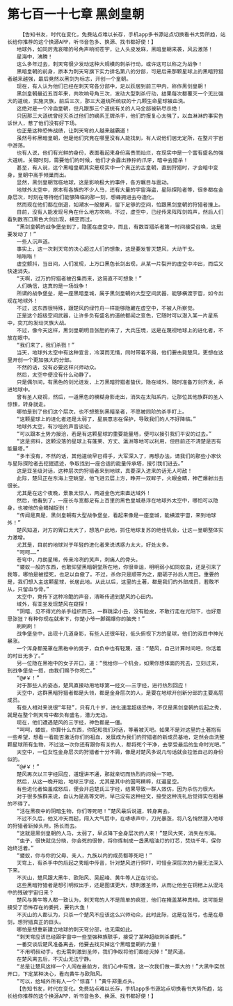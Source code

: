 # 第七百一十七章 黑剑皇朝
        【告知书友，时代在变化，免费站点难以长存，手机app多书源站点切换看书大势所趋，站长给你推荐的这个换源APP，听书音色多、换源、找书都好使！】
       地球外，如同厉鬼哀嚎的号角声响彻苍宇，让人头皮发麻，黑暗皇朝来袭，风云激荡！
       星海中，沸腾！
       这么多年过去，刺天穹很少发动这种大规模的刺杀行动，或许这可以称之为战争！
       黑暗皇朝的前身，原本为刺天穹旗下实力排名第八的分部，可是后来那颗星球上的黑暗狩猎者越来越强，最后竟然以黑剑为标志，开创一个皇朝。
       现在，有人认为他们已经在刺天穹各分部中，足以跃居到前三甲内，称作黑剑皇朝！
       黑剑皇朝最近五百年来，共吹响号角三次，发动大型刺杀行动，结果每次都覆灭一个无比强大的道统，实施灭族，前后三次，那三大道统所统驭的十几颗生命星球被血洗。
       这绝对是一个冷血皇朝，但凡跟那三个道统有关的人马全部被斩尽杀绝！
       只因那三大道统曾经灭杀过他们的嫡系王牌杀手，他们的报复心太强了，以血淋淋的事实告诉世人，惹了他们没有好下场。
       也正是这种恐怖战绩，让刺天穹的人越来越霸道！
       虽然号称黑暗皇朝，但是他们究竟在哪里没有人能找到，有人说他们居无定所，在整片宇宙中游荡。
       也有人说，他们有光鲜的身份，表面看起来身份高贵而灿烂，在现实中是一个富有盛名的强大道统。关键时刻，需要他们的时候，他们才会露出狰狞的爪牙，暗中去猎杀！
       甚至，有人说，这个黑暗皇朝其实是现实中一个真正的古皇朝，直到狩猎时，才会暗中变身，皇朝中高手倾巢而出。
       显然，黑剑皇朝驾临地球，这是影响极大的事件，各方瞩目与震动。
       地球外太空中，原本有各族的不少人马，还有大量的宇宙海盗，星际探险者等，很多都在金身层次，时刻在等待他们能够降临的那一刻，想蜂拥进去夺造化。
       然而现在他们都在倒退，如潮水一般撤离，留下足够的空间，怕跟黑剑皇朝的狩猎者撞上。
       目前，没有人能发现号角在什么地方吹响，不过，虚空中，已经传来阵阵剑鸣声，然后人们看到数百口黑色大剑出现，横空而过。
       “黑剑皇朝的战争堡垒到了，隐匿在虚空中，而且，有数百猎杀者第一时间接受召唤，这是要发动了！”
       一些人沉声道。
       事实上，这一次刺天穹的决心超过人们的想象，这是要发誓灭楚风，大动干戈。
       嗡嗡嗡！
       虚空颤抖，当日间，人们发现，上万口黑色长剑出现，从某一片裂开的虚空中冲出，而后又快速消失。
       “天啊，过万的狩猎者被召集而来，这简直不可想象！”
       人们确信，这真的是一场战争！
       所谓的战争堡垒，是一座黑暗皇城，属于黑剑皇朝的大型空间武器，能够横渡宇宙，如今出现在地球外！
       不过，这东西很特殊，跟楚风的绿竹舟一样能够隐藏在虚空中，不被人所察觉。
       正是这个超级空间武器，让许多负有盛名的道统都闻之变色，它随时可以潜入某一片星系中，突兀的发动灭族大战。
       不过，像今天这样，黑剑皇朝明目张胆的来了，大兵压境，这是在蔑视地球上的进化者，不放在眼中。
       “我们来了，我们杀戮！”
       当天，地球外太空中有这种宣言，冷漠而无情，同时带着不屑，他们要击毙楚风，更想在这里开创一个更加强大的分部。
       不然的话，没有必要这样兴师动众。
       然后，太空中便没有什么动静了。
       只是偶尔间，有黑色的剑光迸发，上万黑暗狩猎者蛰伏，隐在域外，随时准备万剑齐发，杀进地球中。
       曾有圣人窥视，然后，一道黑色的模糊身影走出，消失在太阳系内，让那位其他族群的圣人惊悚，转身就走。
       哪怕是到了他们这个层次，也不想惹到黑暗圣者，不愿被同阶的杀手盯上。
       “这颗星球上的进化者还是太弱了，星辰意志在保护，导致我们的人不好降临。”
       地球外太空，有沙哑的声音谈论。
       “可以跟本土势力接洽，若是有这颗星球的重要能量塔，便可以接引我们平安的过去。”
       “这是资料，这颗没落的星球上有蓬莱、方丈、瀛洲等地可以利用，但目前还不清楚是否有能量塔。”
       “多半没有，不然的话，其他道统早已得手，大军深入了，再想办法。请我们的那些小家伙与星际探险者去挖掘遗迹，争取找到一座合适的能量传承塔，接引我们进去。”
       这是亚圣级对话，这种层次的狩猎者来到地球，真要深入进来的话无人可敌！
       此际，楚风正在东海上空眺望，他飞进云层上方，睁开一双眸子，火眼金睛，神芒爆射出去很长。
       尤其是在这个夜晚，景象太惊人，两道金色光束直达域外！
       然后，他看到了，一座长与宽都足有上百里的黑色皇城悬浮在地球外太空中，哪怕可以隐身，也被他的金睛捕捉到！
       “传闻是真是，黑剑皇朝有大型战争堡垒，看起来像是一座皇城，能横渡宇宙，来到地球外！”
       楚风知道，对方的胃口太大了，想落户此地，抓住地球复苏的绝佳机会，让这一皇朝整体实力激增。
       尤其是，目前的地球对于年轻的进化者来说诱惑力太大，好处太多。
       “呵呵……”
       苍穹中，月朗星稀，传来冷冽的笑声，刺痛人的骨头。
       “蝼蚁一般的东西，也敢仰望黑暗朝堂所在地，你很幸运，明明弱小如同蚁虫，还是引来了我等，哪怕是被捏死，也足以自傲了。不过，杀你只是顺带为之，磨砺子孙后人而已。重要的是，我们想入主这颗星球，长居此地。从此以后，这里的土著，都是我们的外部成员，若敢不从，只留血与骨。”
       太空中，竟传下这种冷酷的声音，清晰传递到楚风的心田内。
       域外，有亚圣发现楚风在窥探！
       “阴暗、见不得光的杀手组织而已，一群跳梁小丑，没有脸皮，不敢行走在光阳下，也好意思张狂？有种你现在就来下，你楚小爷一脚踢爆你的脑壳！”
       刷刷刷！
       战争堡垒中，出现十几道身影，有些人还很年轻，低头俯视下方的星球，他们的双目中神光暴涨。
       一个浑身都笼罩在黑袍中的男子，自负中也有轻蔑，道：“楚风，自己计算时间吧，你活着的时日无多了。”
       另一位隐在黑袍中的女子开口，道：“我给你一个机会，如果你想体面的死去，立刻过来，到战争堡垒一叙，由我们赐予你死亡。”
       “@#￥！”
       对于那些人的姿态，楚风直接动用地球第一经文——三字经，进行热烈回应！
       天空中，这群黑暗狩猎者都是头领，都是金身层次的人，是要在地球开创新分部的主要高层成员。
       有些人相对来说很“年轻”，只有几十岁，进化速度超级恐怖，不仅是黑剑皇朝的后起之秀，就是在整个刺天穹中都负有盛名，潜力无边。
       现在，他们遭遇楚风的三字经，神色都是一僵。
       “呵呵，蝼蚁，你算什么东西，你配和我们对话，等着被灭吧。如果不是对这里的土著抱有一些希望，想看一看能否激活你们的祖血，发展成为我们的狩猎者的新成员基地，定然会血洗整颗星球所有生物，不过这一次你还有跟你有关的人，都将死个干净，去享受最后的生命时光吧。”
       天空中，一位女性金身层次的狩猎者十分不屑，像是对楚风多说几句话就会拉低自己的身份似的。
       “@#￥！”
       楚风再次以三字经回应，道理讲不通，那就亲切而热烈的问候一下吧。
       然后，从这一晚开始，地球三字经，尤其是其中的国骂精粹，红遍星空。
       有些进化者恼羞成怒后，便会开启楚氏三字经，结果导致一群人效仿，因为杀伤力很大。
       对于很多族群来说，自认为是高等文明，早已没有这种经文，接受这种洗礼后觉得实在粗暴的不得了。
       “活在黑夜中的阴暗生物，你们等死吧！”楚风最后说道，转身离去。
       不过不久后，他又冲天而起，闯入大气层中，在哧哧声中，刀光暴涨，将八名悄然潜入地球的狩猎者斩掉头颅，扬长而去。
       “这就是黑剑皇朝的人马，太弱了，早点降下金身层次的人来！”楚风大笑，消失在东海。
       “虫子，很快就见分晓，你会死的很惨，将你炼制成一盏黑暗油灯的灯芯，焚烧千年，保你始终活着。”
       “蝼蚁，你与你的父母、亲人，九族以内的成员都等死吧！”
       天穹上，有杀手中的后起之秀暗中传音，针对楚风进行恫吓，可惜金深层次的力量无法深入下来。
       不灭山，楚风跟大黑牛、欧阳风、吴起峰、黄牛等人正在讨论。
       这些黑暗狩猎者是想引明叔出手，还是图谋更大，想刺激圣师，从而让他坐在铜棺上从混沌中的残破宇宙归来？
       楚风与黄牛等人都一致认为，刺天穹的人不是简单的疯狂，他们在掩盖某种真相，这可能是接受了恐怖存在的委托，要钓大鱼！
       不灭山的人都认为，只杀一个楚风不应该这么兴师动众，此时此际，这是在张弓，也是在悬剑，想狩猎真正的巨头。
       哪怕是想重新建立地球的刺天穹分部，也无需如此。
       “刺天穹应该已经跟宇宙中一些至强种族联手，接受了某种超级刺杀委托。”
       一番交谈后楚风准备离去，他要去找灭掉这个黑暗皇朝的力量！
       “不用明叔动手，也无需刺激到圣师，我们争取将他们都给灭掉！”楚风道。
       在楚风离去后，不灭山无法宁静。
       “总是让楚风这样一个人闯在最前方，我们心中有愧，这一次我们做一票大的！”大黑牛突然开口，下定某种决心，看向黄牛与欧阳风。
       “可以，给域外所有人一个‘惊喜’！”黄牛郑重点头。
       【告知书友，时代在变化，免费站点难以长存，手机app多书源站点切换看书大势所趋，站长给你推荐的这个换源APP，听书音色多、换源、找书都好使！】